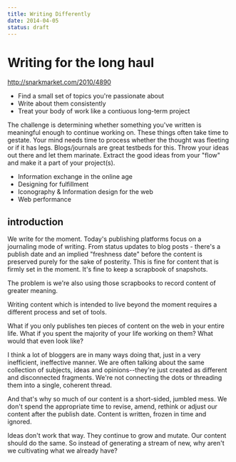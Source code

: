 ```yaml
---
title: Writing Differently
date: 2014-04-05
status: draft
---
```



# Writing for the long haul

http://snarkmarket.com/2010/4890


* Find a small set of topics you're passionate about
* Write about them consistently
* Treat your body of work like a contiuous long-term project

The challenge is determining whether something you've written is meaningful enough to continue working on. These things often take time to gestate. Your mind needs time to process whether the thought was fleeting or if it has legs. Blogs/journals are great testbeds for this. Throw your ideas out there and let them marinate. Extract the good ideas from your "flow" and make it a part of your project(s).


* Information exchange in the online age
* Designing for fulfillment
* Iconography & Information design for the web
* Web performance

## introduction

We write for the moment. Today's publishing platforms focus on a journaling mode of writing. From status updates to blog posts - there's a publish date and an implied "freshness date" before the content is preserved purely for the sake of posterity. This is fine for content that is firmly set in the moment. It's fine to keep a scrapbook of snapshots. 

The problem is we're also using those scrapbooks to record content of greater meaning. 

Writing content which is intended to live beyond the moment requires a different process and set of tools. 

What if you only publishes ten pieces of content on the web in your entire life. What if you spent the majority of your life working on them? What would that even look like? 

I think a lot of bloggers are in many ways doing that, just in a very inefficient, ineffective manner. We are often talking about the same collection of subjects, ideas and opinions--they're just created as different and disconnected fragments. We're not connecting the dots or threading them into a single, coherent thread.

And that's why so much of our content is a short-sided, jumbled mess. We don't spend the appropriate time to revise, amend, rethink or adjust our content after the publish date. Content is written, frozen in time and ignored.

Ideas don't work that way. They continue to grow and mutate. Our content should do the same. So instead of generating a stream of new, why aren't we cultivating what we already have?
